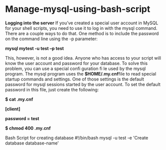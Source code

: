 # Manage-mysql-using-bash-script
**Logging into the server**
If you’ve created a special user account in MySQL for your shell scripts, you need to use it
to log in with the mysql command. There are a couple ways to do that. One method is to
include the password on the command line using the -p parameter:
 
   **mysql mytest -u test –p test**

This, however, is not a good idea. Anyone who has access to your script will know the user
account and password for your database.
To solve this problem, you can use a special confi guration fi le used by the mysql program.
The mysql program uses the **$HOME/.my.cnf**file to read special startup commands and
settings. One of those settings is the default password for mysql sessions started by the
user account.
To set the default password in this file, just create the following:

**$ cat .my.cnf**

  **[client]**
  
  **password = test**
  
  **$ chmod 400 .my.cnf**

Bash Script for creating database
#!/bin/bash
mysql -u test -e 'Create database database-name'
